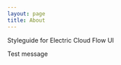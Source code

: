 ```yaml
---
layout: page
title: About
---
```


Styleguide for Electric Cloud Flow UI

<p class="message">
  Test message
</p>

